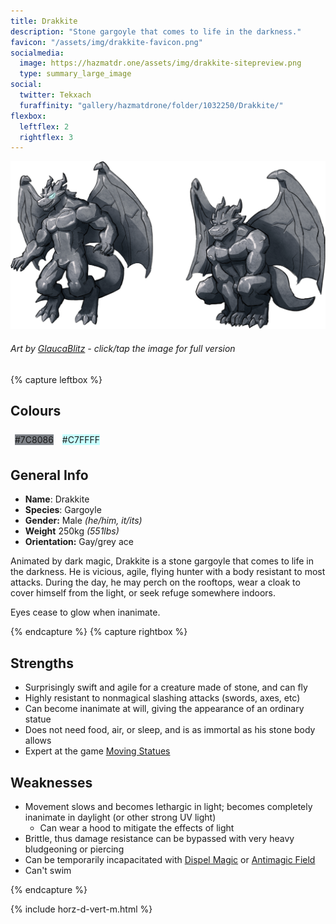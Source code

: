 ```yaml
---
title: Drakkite
description: "Stone gargoyle that comes to life in the darkness."
favicon: "/assets/img/drakkite-favicon.png"
socialmedia:
  image: https://hazmatdr.one/assets/img/drakkite-sitepreview.png
  type: summary_large_image
social:
  twitter: Tekxach
  furaffinity: "gallery/hazmatdrone/folder/1032250/Drakkite/"
flexbox:
  leftflex: 2
  rightflex: 3
---
```


[![Refsheet Image](/assets/img/drakkite-1200px.png)](/assets/img/drakkite.png)
###### Art by [GlaucaBlitz](https://www.furaffinity.net/user/GlaucaBlitz) - <span class="desktop-only">click</span><span class="raw-only">/</span><span class="mobile-only">tap</span> the image for full version

	
{% capture leftbox %}
## Colours
<span style="display: flex; flex-wrap: wrap">
	<span style="padding: 0.5em"><span class="colorbox darktext" style="background-color: #7C8086">#7C8086</span></span>
	<span style="padding: 0.5em"><span class="colorbox darktext" style="background-color: #C7FFFF">#C7FFFF</span></span>
</span>

## General Info
- **Name**: Drakkite
- **Species**: Gargoyle
- **Gender:** Male *(he/him, it/its)*
- **Weight** 250kg *(551lbs)*
- **Orientation:** Gay/grey ace

Animated by dark magic, Drakkite is a stone gargoyle that comes to life in the darkness. He is vicious, agile, flying hunter with a body resistant to most attacks.
During the day, he may perch on the rooftops, wear a cloak to cover himself from the light, or seek refuge somewhere indoors.

Eyes cease to glow when inanimate.

{% endcapture %}
{% capture rightbox %}

## Strengths
* Surprisingly swift and agile for a creature made of stone, and can fly
* Highly resistant to nonmagical slashing attacks (swords, axes, etc)
* Can become inanimate at will, giving the appearance of an ordinary statue
* Does not need food, air, or sleep, and is as immortal as his stone body allows
* Expert at the game [Moving Statues](https://en.wikipedia.org/wiki/Statues_(game))

## Weaknesses
* Movement slows and becomes lethargic in light; becomes completely inanimate in daylight (or other strong UV light)
  * Can wear a hood to mitigate the effects of light
* Brittle, thus damage resistance can be bypassed with very heavy bludgeoning or piercing
* Can be temporarily incapacitated with [Dispel Magic](https://www.dndbeyond.com/spells/dispel-magic) or [Antimagic Field](https://www.dndbeyond.com/spells/antimagic-field)
* Can't swim

{% endcapture %}

<!-- Turns capture groups into a flex box. Must come after capture groups. -->
{% include horz-d-vert-m.html %}
